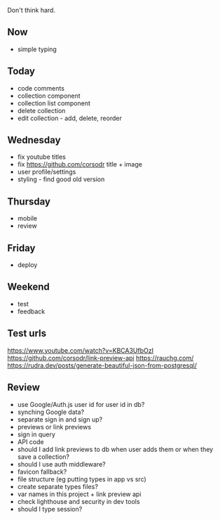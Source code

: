 Don't think hard. 

## Now
- simple typing 

## Today 
- code comments 
- collection component 
- collection list component 
- delete collection 
- edit collection - add, delete, reorder 

## Wednesday 
- fix youtube titles 
- fix https://github.com/corsodr title + image
- user profile/settings 
- styling - find good old version 

## Thursday 
- mobile  
- review 

## Friday 
- deploy 

## Weekend 
- test
- feedback 

## Test urls 
https://www.youtube.com/watch?v=KBCA3UfbOzI 
https://github.com/corsodr/link-preview-api 
https://rauchg.com/ 
https://rudra.dev/posts/generate-beautiful-json-from-postgresql/

## Review 
- use Google/Auth.js user id for user id in db?
- synching Google data?
- separate sign in and sign up?
- previews or link previews 
- sign in query
- API code 
- should I add link previews to db when user adds them or when they save a collection? 
- should I use auth middleware? 
- favicon fallback? 
- file structure (eg putting types in app vs src)
- create separate types files? 
- var names in this project + link preview api 
- check lighthouse and security in dev tools 
- should I type session? 